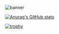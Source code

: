 ![banner](https://github.com/OmDhapodkar/OmDhapodkar/assets/81022361/46a2614d-6fad-458f-9edf-1c9a0326db52)

[![Anurag's GitHub stats](https://github-readme-stats.vercel.app/api?username=OmDhapodkar&show_icons=true&theme=radical)](https://github.com/anuraghazra/github-readme-stats)

[![trophy](https://github-profile-trophy.vercel.app/?username=OmDhapodkar&theme=radical&column=3&margin-w=15&margin-h=15)](https://github.com/ryo-ma/github-profile-trophy)

<!--
**OmDhapodkar/OmDhapodkar** is a ✨ _special_ ✨ repository because its `README.md` (this file) appears on your GitHub profile.

Here are some ideas to get you started:

- 🔭 I’m currently working on ...
- 🌱 I’m currently learning ...
- 👯 I’m looking to collaborate on ...
- 🤔 I’m looking for help with ...
- 💬 Ask me about ...
- 📫 How to reach me: ...
- 😄 Pronouns: ...
- ⚡ Fun fact: ...
-->
